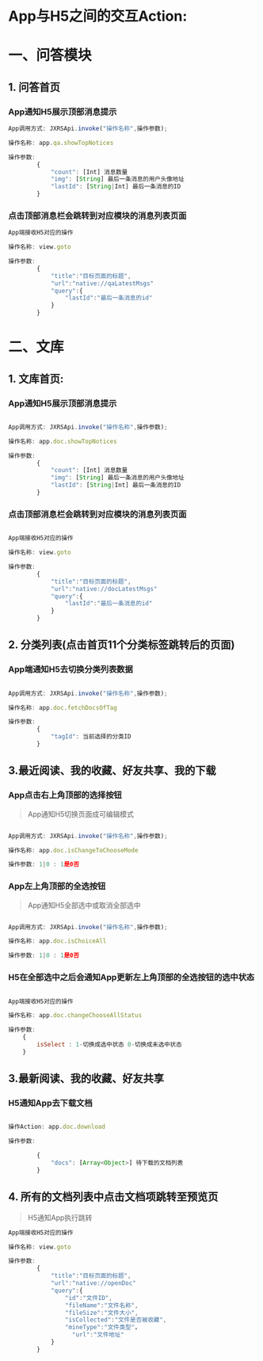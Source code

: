 # App与H5之间的交互Action:

# 一、问答模块

## 1. 问答首页

### App通知H5展示顶部消息提示

```js
App调用方式: JXRSApi.invoke("操作名称",操作参数);

操作名称: app.qa.showTopNotices

操作参数: 
		{
			"count": [Int] 消息数量
			"img": [String] 最后一条消息的用户头像地址
			"lastId": [String|Int] 最后一条消息的ID
		}
```

### 点击顶部消息栏会跳转到对应模块的消息列表页面

```js
App端接收H5对应的操作

操作名称: view.goto

操作参数: 
	    {
			"title":"目标页面的标题",
			"url":"native://qaLatestMsgs"
			"query":{
				"lastId":"最后一条消息的id"
			}
		}
```



# 二、文库

## 1. 文库首页:

### App通知H5展示顶部消息提示

```js

App调用方式: JXRSApi.invoke("操作名称",操作参数);

操作名称: app.doc.showTopNotices

操作参数: 
		{
			"count": [Int] 消息数量
			"img": [String] 最后一条消息的用户头像地址
			"lastId": [String|Int] 最后一条消息的ID
		}

```

### 点击顶部消息栏会跳转到对应模块的消息列表页面

```js

App端接收H5对应的操作

操作名称: view.goto

操作参数: 
	    {
			"title":"目标页面的标题",
			"url":"native://docLatestMsgs"
			"query":{
				"lastId":"最后一条消息的id"
			}
		}

```



## 2. 分类列表(点击首页11个分类标签跳转后的页面)

### App端通知H5去切换分类列表数据

```js

App调用方式: JXRSApi.invoke("操作名称",操作参数);

操作名称: app.doc.fetchDocsOfTag

操作参数: 
		{
			"tagId": 当前选择的分类ID
		}

```

## 3.最近阅读、我的收藏、好友共享、我的下载

### App点击右上角顶部的选择按钮

> App通知H5切换页面成可编辑模式

```js

App调用方式: JXRSApi.invoke("操作名称",操作参数);

操作名称: app.doc.isChangeToChooseMode

操作参数: 1|0 : 1是0否

```

### App左上角顶部的全选按钮

> App通知H5全部选中或取消全部选中

```js

App调用方式: JXRSApi.invoke("操作名称",操作参数);

操作名称: app.doc.isChoiceAll

操作参数: 1|0 : 1是0否

```

### H5在全部选中之后会通知App更新左上角顶部的全选按钮的选中状态

```js

App端接收H5对应的操作

操作名称: app.doc.changeChooseAllStatus

操作参数: 
	{
		isSelect : 1-切换成选中状态 0-切换成未选中状态
	}


```

## 3.最新阅读、我的收藏、好友共享

### H5通知App去下载文档

```js

操作Action: app.doc.download

操作参数: 

		{
			"docs": [Array<Object>] 待下载的文档列表
		}

```
## 4. 所有的文档列表中点击文档项跳转至预览页

>   H5通知App执行跳转

```js
App端接收H5对应的操作

操作名称: view.goto

操作参数: 
	    {
			"title":"目标页面的标题",
			"url":"native://openDoc"
			"query":{
				"id":"文件ID",
				"fileName":"文件名称",
				"fileSize":"文件大小",
				"isCollected":"文件是否被收藏",
				"mineType":"文件类型"，
                  "url":"文件地址"
			}
		}
```

